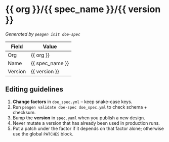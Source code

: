 # {{ org }}/{{ spec_name }}/{{ version }}

*Generated by `peagen init doe-spec`*

| Field   | Value                     |
|---------|---------------------------|
| Org     | {{ org }}                |
| Name    | {{ spec_name }}          |
| Version | {{ version }}            |

## Editing guidelines

1. **Change factors** in `doe_spec.yml` – keep snake-case keys.
2. Run `peagen validate doe-spec doe_spec.yml` to check schema + checksum.
3. Bump the **version** in `spec.yaml` when you publish a new design.
4. Never mutate a version that has already been used in production runs.
5. Put a patch under the factor if it depends on that factor alone; otherwise use
   the global `PATCHES` block.
